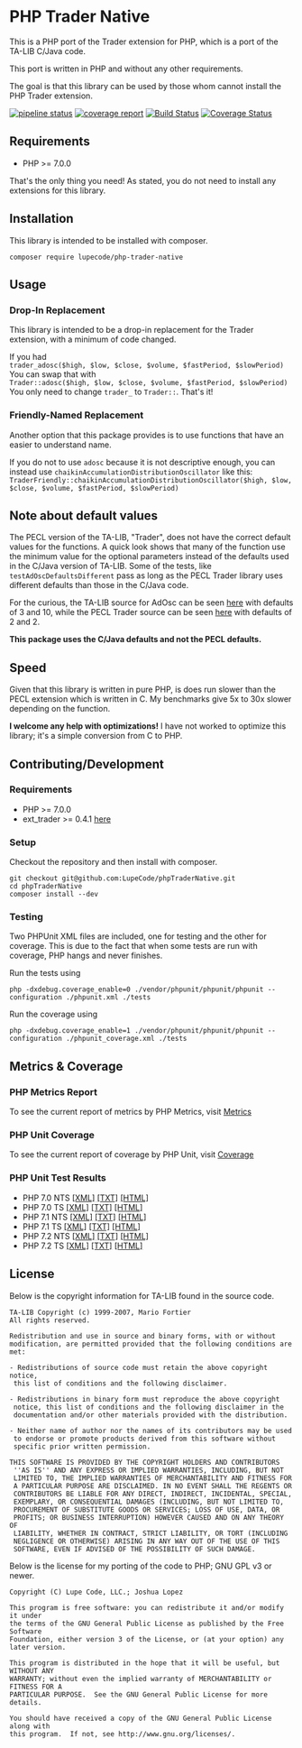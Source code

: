# PHP Trader Native

This is a PHP port of the Trader extension for PHP, which is a port of the TA-LIB C/Java code.

This port is written in PHP and without any other requirements.

The goal is that this library can be used by those whom cannot install the PHP Trader extension.

[![pipeline status](https://gitlab.com/LupeCode/phpTraderNative/badges/master/pipeline.svg)](https://gitlab.com/LupeCode/phpTraderNative/commits/master)
[![coverage report](https://gitlab.com/LupeCode/phpTraderNative/badges/master/coverage.svg)](https://gitlab.com/LupeCode/phpTraderNative/commits/master)
[![Build Status](https://travis-ci.org/LupeCode/phpTraderNative.svg?branch=master)](https://travis-ci.org/LupeCode/phpTraderNative)
[![Coverage Status](https://coveralls.io/repos/github/LupeCode/phpTraderNative/badge.svg?branch=master)](https://coveralls.io/github/LupeCode/phpTraderNative?branch=master)

## Requirements

* PHP >= 7.0.0

That's the only thing you need!  As stated, you do not need to install any extensions for this library.

## Installation

This library is intended to be installed with composer.

~~~
composer require lupecode/php-trader-native
~~~

## Usage

### Drop-In Replacement

This library is intended to be a drop-in replacement for the Trader extension, with a minimum of code changed.

If you had    
`trader_adosc($high, $low, $close, $volume, $fastPeriod, $slowPeriod)`    
You can swap that with    
`Trader::adosc($high, $low, $close, $volume, $fastPeriod, $slowPeriod)`    
You only need to change `trader_` to `Trader::`.  That's it!

### Friendly-Named Replacement

Another option that this package provides is to use functions that have an easier to understand name.

If you do not to use `adosc` because it is not descriptive enough, you can instead use `chaikinAccumulationDistributionOscillator` like this:    
`TraderFriendly::chaikinAccumulationDistributionOscillator($high, $low, $close, $volume, $fastPeriod, $slowPeriod)`

## Note about default values
The PECL version of the TA-LIB, "Trader", does not have the correct default values for the functions.
A quick look shows that many of the function use the minimum value for the optional parameters instead of the defaults used in the C/Java version of TA-LIB.
Some of the tests, like `testAdOscDefaultsDifferent` pass as long as the PECL Trader library uses different defaults than those in the C/Java code.

For the curious, the TA-LIB source for AdOsc can be seen [here](https://svn.php.net/viewvc/pecl/trader/trunk/ta-lib/src/ta_func/ta_ADOSC.c?revision=325828&view=markup) with defaults of 3 and 10,
while the PECL Trader source can be seen [here](https://svn.php.net/viewvc/pecl/trader/trunk/functions/trader_adosc.c?revision=344243&view=markup) with defaults of 2 and 2.

**This package uses the C/Java defaults and not the PECL defaults.**

## Speed

Given that this library is written in pure PHP, is does run slower than the PECL extension which is written in C.
My benchmarks give 5x to 30x slower depending on the function.

**I welcome any help with optimizations!**
I have not worked to optimize this library; it's a simple conversion from C to PHP.

## Contributing/Development

### Requirements

* PHP >= 7.0.0
* ext_trader >= 0.4.1 [here](https://pecl.php.net/package/trader)

### Setup

Checkout the repository and then install with composer.

~~~
git checkout git@github.com:LupeCode/phpTraderNative.git
cd phpTraderNative
composer install --dev
~~~

### Testing

Two PHPUnit XML files are included, one for testing and the other for coverage.  This is due to the fact that when some tests are run with coverage, PHP hangs and never finishes.

Run the tests using
~~~
php -dxdebug.coverage_enable=0 ./vendor/phpunit/phpunit/phpunit --configuration ./phpunit.xml ./tests
~~~

Run the coverage using
~~~
php -dxdebug.coverage_enable=1 ./vendor/phpunit/phpunit/phpunit --configuration ./phpunit_coverage.xml ./tests
~~~

## Metrics & Coverage
### PHP Metrics Report
To see the current report of metrics by PHP Metrics, visit [Metrics](https://projects.lupecode.com/phpTraderNative/metrics/)
### PHP Unit Coverage
To see the current report of coverage by PHP Unit, visit [Coverage](https://projects.lupecode.com/phpTraderNative/logs/report/)
### PHP Unit Test Results
 * PHP 7.0 NTS [[XML]](https://projects.lupecode.com/phpTraderNative/logs/logfile-7.0NTS.xml) [[TXT]](https://projects.lupecode.com/phpTraderNative/logs/testdox-7.0NTS.txt) [[HTML]](https://projects.lupecode.com/phpTraderNative/logs/testdox-7.0NTS.html)
 * PHP 7.0 TS [[XML]](https://projects.lupecode.com/phpTraderNative/logs/logfile-7.0TS.xml) [[TXT]](https://projects.lupecode.com/phpTraderNative/logs/testdox-7.0TS.txt) [[HTML]](https://projects.lupecode.com/phpTraderNative/logs/testdox-7.0TS.html)
 * PHP 7.1 NTS [[XML]](https://projects.lupecode.com/phpTraderNative/logs/logfile-7.1NTS.xml) [[TXT]](https://projects.lupecode.com/phpTraderNative/logs/testdox-7.1NTS.txt) [[HTML]](https://projects.lupecode.com/phpTraderNative/logs/testdox-7.1NTS.html)
 * PHP 7.1 TS [[XML]](https://projects.lupecode.com/phpTraderNative/logs/logfile-7.1TS.xml) [[TXT]](https://projects.lupecode.com/phpTraderNative/logs/testdox-7.1TS.txt) [[HTML]](https://projects.lupecode.com/phpTraderNative/logs/testdox-7.1TS.html)
 * PHP 7.2 NTS [[XML]](https://projects.lupecode.com/phpTraderNative/logs/logfile-7.2NTS.xml) [[TXT]](https://projects.lupecode.com/phpTraderNative/logs/testdox-7.2NTS.txt) [[HTML]](https://projects.lupecode.com/phpTraderNative/logs/testdox-7.2TS.html)
 * PHP 7.2 TS [[XML]](https://projects.lupecode.com/phpTraderNative/logs/logfile-7.2TS.xml) [[TXT]](https://projects.lupecode.com/phpTraderNative/logs/testdox-7.2TS.txt) [[HTML]](https://projects.lupecode.com/phpTraderNative/logs/testdox-7.2TS.html)

## License

Below is the copyright information for TA-LIB found in the source code.

~~~
TA-LIB Copyright (c) 1999-2007, Mario Fortier
All rights reserved.

Redistribution and use in source and binary forms, with or without 
modification, are permitted provided that the following conditions are met:

- Redistributions of source code must retain the above copyright notice,
 this list of conditions and the following disclaimer.

- Redistributions in binary form must reproduce the above copyright 
 notice, this list of conditions and the following disclaimer in the 
 documentation and/or other materials provided with the distribution.

- Neither name of author nor the names of its contributors may be used
 to endorse or promote products derived from this software without
 specific prior written permission.

THIS SOFTWARE IS PROVIDED BY THE COPYRIGHT HOLDERS AND CONTRIBUTORS
 ''AS IS'' AND ANY EXPRESS OR IMPLIED WARRANTIES, INCLUDING, BUT NOT
 LIMITED TO, THE IMPLIED WARRANTIES OF MERCHANTABILITY AND FITNESS FOR
 A PARTICULAR PURPOSE ARE DISCLAIMED. IN NO EVENT SHALL THE REGENTS OR
 CONTRIBUTORS BE LIABLE FOR ANY DIRECT, INDIRECT, INCIDENTAL, SPECIAL,
 EXEMPLARY, OR CONSEQUENTIAL DAMAGES (INCLUDING, BUT NOT LIMITED TO,
 PROCUREMENT OF SUBSTITUTE GOODS OR SERVICES; LOSS OF USE, DATA, OR
 PROFITS; OR BUSINESS INTERRUPTION) HOWEVER CAUSED AND ON ANY THEORY OF
 LIABILITY, WHETHER IN CONTRACT, STRICT LIABILITY, OR TORT (INCLUDING
 NEGLIGENCE OR OTHERWISE) ARISING IN ANY WAY OUT OF THE USE OF THIS
 SOFTWARE, EVEN IF ADVISED OF THE POSSIBILITY OF SUCH DAMAGE.
~~~
Below is the license for my porting of the code to PHP; GNU GPL v3 or newer.
~~~
Copyright (C) Lupe Code, LLC.; Joshua Lopez

This program is free software: you can redistribute it and/or modify it under
the terms of the GNU General Public License as published by the Free Software
Foundation, either version 3 of the License, or (at your option) any later version.

This program is distributed in the hope that it will be useful, but WITHOUT ANY
WARRANTY; without even the implied warranty of MERCHANTABILITY or FITNESS FOR A
PARTICULAR PURPOSE.  See the GNU General Public License for more details.

You should have received a copy of the GNU General Public License along with
this program.  If not, see http://www.gnu.org/licenses/.
~~~

